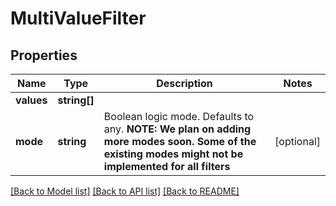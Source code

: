 # MultiValueFilter

## Properties
Name | Type | Description | Notes
------------ | ------------- | ------------- | -------------
**values** | **string[]** |  | 
**mode** | **string** | Boolean logic mode. Defaults to any. **NOTE: We plan on adding more modes soon. Some of the existing modes might not be implemented for all filters** | [optional] 

[[Back to Model list]](../README.md#documentation-for-models) [[Back to API list]](../README.md#documentation-for-api-endpoints) [[Back to README]](../README.md)


